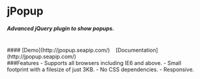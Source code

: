 # jPopup
##### Advanced jQuery plugin to show popups.
<br>
#### [Demo](http://jpopup.seapip.com/)&nbsp;&nbsp;&nbsp;&nbsp;[Documentation](http://jpopup.seapip.com/)
<br>
###Features
- Supports all browsers including IE6 and above.
- Small footprint with a filesize of just 3KB.
- No CSS dependencies.
- Responsive.
